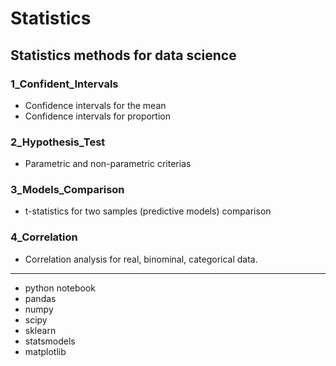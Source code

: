 # Statistics
## Statistics methods for data science

### 1_Confident_Intervals
- Confidence intervals for the mean
- Confidence intervals for proportion


### 2_Hypothesis_Test
- Parametric and non-parametric criterias


### 3_Models_Comparison
 - t-statistics for two samples (predictive models) comparison
 
 ### 4_Correlation
 - Correlation analysis for real, binominal, categorical data.


______________________________________________________________________________________________________________________________

- python notebook
- pandas
- numpy
- scipy
- sklearn
- statsmodels
- matplotlib
